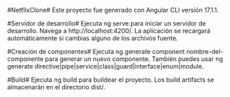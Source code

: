 #NetflixClone#
Este proyecto fue generado con Angular CLI versión 17.1.1.

#Servidor de desarrollo#
Ejecuta ng serve para iniciar un servidor de desarrollo. Navega a http://localhost:4200/. La aplicación se recargará automáticamente si cambias alguno de los archivos fuente.

#Creación de componentes#
Ejecuta ng generate component nombre-del-componente para generar un nuevo componente. También puedes usar ng generate directive|pipe|service|class|guard|interface|enum|module.

#Build#
Ejecuta ng build para buildear el proyecto. Los build artifacts se almacenarán en el directorio dist/.

